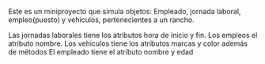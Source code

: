Este es un miniproyecto que simula objetos: Empleado, jornada laboral, empleo(puesto) y vehiculos, pertenecientes a un rancho.

Las jornadas laborales tiene los atributos hora de inicio y fin.
Los empleos el atributo nombre.
Los vehiculos tiene los atributos marcas y color además de métodos
El empleado tiene el atributo nombre y edad
